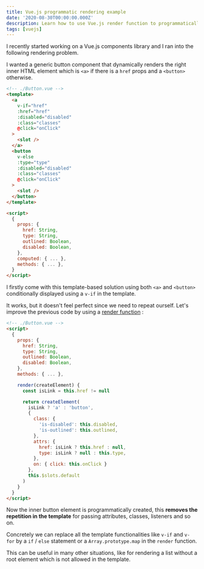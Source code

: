 ```yaml
---
title: Vue.js programmatic rendering example
date: '2020-08-30T00:00:00.000Z'
description: Learn how to use Vue.js render function to programmatically render elements.
tags: [vuejs]
---
```


I recently started working on a Vue.js components library and I ran into the following rendering problem.

I wanted a generic button component that dynamically renders the right inner HTML element which is `<a>` if there is a `href` props and a `<button>` otherwise.

```html
<!-- ./Button.vue -->
<template>
  <a
    v-if="href"
    :href="href"
    :disabled="disabled"
    :class="classes"
    @click="onClick"
  >
    <slot />
  </a>
  <button
    v-else
    :type="type"
    :disabled="disabled"
    :class="classes"
    @click="onClick"
  >
    <slot />
  </button>
</template>

<script>
  {
    props: {
      href: String,
      type: String,
      outlined: Boolean,
      disabled: Boolean,
    },
    computed: { ... },
    methods: { ... },
  }
</script>
```

I firstly come with this template-based solution using both `<a>` and `<button>` conditionally displayed using a `v-if` in the template.

It works, but it doesn't feel perfect since we need to repeat ourself. Let's improve the previous code by using a [render function](https://vuejs.org/v2/guide/render-function.html) :

```html
<!-- ./Button.vue -->
<script>
  {
    props: {
      href: String,
      type: String,
      outlined: Boolean,
      disabled: Boolean,
    },
    methods: { ... },

    render(createElement) {
      const isLink = this.href != null

      return createElement(
        isLink ? 'a' : 'button',
        {
          class: {
            'is-disabled': this.disabled,
            'is-outlined': this.outlined,
          },
          attrs: {
            href: isLink ? this.href : null,
            type: isLink ? null : this.type,
          },
          on: { click: this.onClick }
        },
        this.$slots.default
      )
    }
  }
</script>
```

Now the inner button element is programmatically created, this **removes the repetition in the template** for passing attributes, classes, listeners and so on.

Concretely we can replace all the template functionalities like `v-if` and `v-for` by a `if` / `else` statement or a `Array.prototype.map` in the `render` function.

This can be useful in many other situations, like for rendering a list without a root element which is not allowed in the template.

